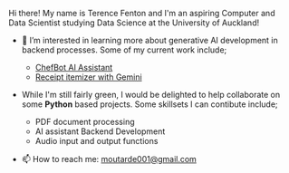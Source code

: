Hi there! My name is Terence Fenton and I'm an aspiring Computer and Data Scientist studying Data Science at the University of Auckland!

- 👀 I’m interested in learning more about generative AI development in backend processes. Some of my current work include;
  - [ChefBot AI Assistant](https://github.com/TerenceFenton/ChefBot)
  - [Receipt itemizer with Gemini](https://github.com/bruce414/food_inspection/tree/main/lib/Backend/Image_Scanner)

- While I'm still fairly green, I would be delighted to help collaborate on some **Python** based projects. Some skillsets I can contibute include;
  - PDF document processing
  - AI assistant Backend Development
  - Audio input and output functions

- 📫 How to reach me: moutarde001@gmail.com

<!---
TerenceFenton/TerenceFenton is a ✨ special ✨ repository because its `README.md` (this file) appears on your GitHub profile.
You can click the Preview link to take a look at your changes.
--->

